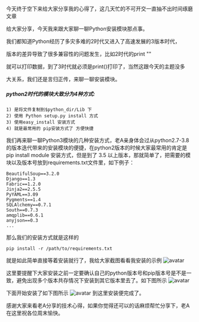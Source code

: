 <!--
author: Jack.Spanrrows
date: 2020-11-15 
title: Python安装模块那点破事
tags: Python3,模块
category: Python3,python
status: publish
summary: Python安装模块那点破事
-->


今天终于空下来给大家分享我的心得了，这几天忙的不可开交一直抽不出时间琢磨文章

给大家分享，今天我来跟大家聊一聊Python安装模块那点事。

 
  我们都知道Python经历了多灾多难的2时代又进入了高速发展的3版本时代，

版本的差异导致了很多兼容性的问题发生，比如2时代的print ""  

就可以打印数据，到了3时代就必须是print()打印了，当然这跟今天的主题没多

大关系，我们还是言归正传，来聊一聊安装模块。


##### python2时代的模块大致分为4种方式: 


```
1) 是将文件复制到$python_dir/Lib 下
2) 使用 Python setup.py install 方式
3) 使用easy_install 安装方式
4) 就是最常用的 pip安装方式了 方便快捷
```

我们再来聊一聊Python3模块的几种安装方式，老A亲身体会过从python2.7-3.8的版本迭代带来的安装模块的便捷，在python2版本的时候大家最常用的肯定是 pip install  module 安装方式，但是到了 3.5 以上版本，那就简单了，把需要的模块以及版本号放到requirements.txt文件里，如下例子：
```
BeautifulSoup==3.2.0
Django==1.3
Fabric==1.2.0
Jinja2==2.5.5
PyYAML==3.09
Pygments==1.4
SQLAlchemy==0.7.1
South==0.7.3
amqplib==0.6.1
anyjson==0.3
...
```
那么我们的安装方式就是这样的
```
pip install -r /path/to/requirements.txt
```
就是如此简单直接等着安装就行了，我给大家截图看看我安装的示例
![avatar](http://static.imlaoa.com/imlaoa/py3_install1.png)

这里要提醒下大家安装之前一定要确认自己的python版本号和pip版本号是不是一致，避免出现多个版本共存情况下安装到其它版本里去了。如下图所示
![avatar](http://static.imlaoa.com/imlaoa/py3_install3.png)

下面开始安装了如下图所示
![avatar](http://static.imlaoa.com/imlaoa/py3_install4.png)
到这里安装便完成了。

感谢大家来看老A分享的技术心得，如果你觉得还可以的话麻烦帮忙分享下，老A在这里祝各位周末愉快。


      
